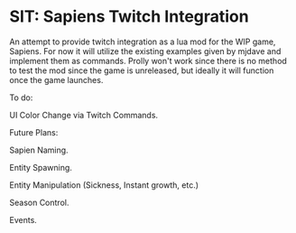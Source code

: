 # SIT: Sapiens Twitch Integration

An attempt to provide twitch integration as a lua mod for the WIP game, Sapiens.
For now it will utilize the existing examples given by mjdave and implement them as commands.
Prolly won't work since there is no method to test the mod since the game is unreleased, but ideally it will function once the game launches.

To do:

UI Color Change via Twitch Commands.

Future Plans:

Sapien Naming.

Entity Spawning.

Entity Manipulation (Sickness, Instant growth, etc.)

Season Control.

Events.
